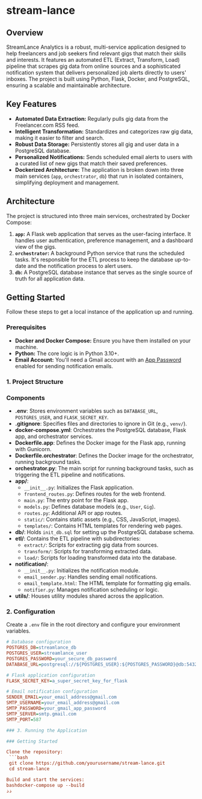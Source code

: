 # stream-lance

## Overview

StreamLance Analytics is a robust, multi-service application designed to help freelancers and job seekers find relevant gigs that match their skills and interests. It features an automated ETL (Extract, Transform, Load) pipeline that scrapes gig data from online sources and a sophisticated notification system that delivers personalized job alerts directly to users' inboxes. The project is built using Python, Flask, Docker, and PostgreSQL, ensuring a scalable and maintainable architecture.

## Key Features

* **Automated Data Extraction:** Regularly pulls gig data from the Freelancer.com RSS feed.
* **Intelligent Transformation:** Standardizes and categorizes raw gig data, making it easier to filter and search.
* **Robust Data Storage:** Persistently stores all gig and user data in a PostgreSQL database.
* **Personalized Notifications:** Sends scheduled email alerts to users with a curated list of new gigs that match their saved preferences.
* **Dockerized Architecture:** The application is broken down into three main services (`app`, `orchestrator`, `db`) that run in isolated containers, simplifying deployment and management.

## Architecture

The project is structured into three main services, orchestrated by Docker Compose:

1.  **`app`:** A Flask web application that serves as the user-facing interface. It handles user authentication, preference management, and a dashboard view of the gigs.
2.  **`orchestrator`:** A background Python service that runs the scheduled tasks. It's responsible for the ETL process to keep the database up-to-date and the notification process to alert users.
3.  **`db`:** A PostgreSQL database instance that serves as the single source of truth for all application data.

## Getting Started

Follow these steps to get a local instance of the application up and running.

### Prerequisites

* **Docker and Docker Compose:** Ensure you have them installed on your machine.
* **Python:** The core logic is in Python 3.10+.
* **Email Account:** You'll need a Gmail account with an [App Password](https://support.google.com/accounts/answer/185833?hl=en) enabled for sending notification emails.

### 1. Project Structure


### Components

- **.env**: Stores environment variables such as `DATABASE_URL`, `POSTGRES_USER`, and `FLASK_SECRET_KEY`.
- **.gitignore**: Specifies files and directories to ignore in Git (e.g., `venv/`).
- **docker-compose.yml**: Orchestrates the PostgreSQL database, Flask app, and orchestrator services.
- **Dockerfile.app**: Defines the Docker image for the Flask app, running with Gunicorn.
- **Dockerfile.orchestrator**: Defines the Docker image for the orchestrator, running background tasks.
- **orchestrator.py**: The main script for running background tasks, such as triggering the ETL pipeline and notifications.
- **app/**:
  - `__init__.py`: Initializes the Flask application.
  - `frontend_routes.py`: Defines routes for the web frontend.
  - `main.py`: The entry point for the Flask app.
  - `models.py`: Defines database models (e.g., `User`, `Gig`).
  - `routes.py`: Additional API or app routes.
  - `static/`: Contains static assets (e.g., CSS, JavaScript, images).
  - `templates/`: Contains HTML templates for rendering web pages.
- **db/**: Holds `init_db.sql` for setting up the PostgreSQL database schema.
- **etl/**: Contains the ETL pipeline with subdirectories:
  - `extract/`: Scripts for extracting gig data from sources.
  - `transform/`: Scripts for transforming extracted data.
  - `load/`: Scripts for loading transformed data into the database.
- **notification/**:
  - `__init__.py`: Initializes the notification module.
  - `email_sender.py`: Handles sending email notifications.
  - `email_template.html`: The HTML template for formatting gig emails.
  - `notifier.py`: Manages notification scheduling or logic.
- **utils/**: Houses utility modules shared across the application.


### 2. Configuration

Create a `.env` file in the root directory and configure your environment variables.

```ini
# Database configuration
POSTGRES_DB=streamlance_db
POSTGRES_USER=streamlance_user
POSTGRES_PASSWORD=your_secure_db_password
DATABASE_URL=postgresql://${POSTGRES_USER}:${POSTGRES_PASSWORD}@db:5432/${POSTGRES_DB}

# Flask application configuration
FLASK_SECRET_KEY=a_super_secret_key_for_flask

# Email notification configuration
SENDER_EMAIL=your_email_address@gmail.com
SMTP_USERNAME=your_email_address@gmail.com
SMTP_PASSWORD=your_gmail_app_password
SMTP_SERVER=smtp.gmail.com
SMTP_PORT=587

### 3. Running the Application

### Getting Started

Clone the repository:
 ```bash
 git clone https://github.com/yourusername/stream-lance.git
 cd stream-lance

Build and start the services:
bashdocker-compose up --build
ذذ

